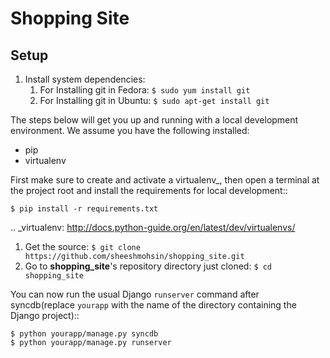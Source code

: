 Shopping Site
=============

## Setup

1. Install system dependencies: 
    1. For Installing git in Fedora: ``$ sudo yum install git``
    1. For Installing git in Ubuntu: ``$ sudo apt-get install git``

The steps below will get you up and running with a local development environment. We assume you have the following installed:

* pip
* virtualenv

First make sure to create and activate a virtualenv_, then open a terminal at the project root and install the requirements for local development::

    $ pip install -r requirements.txt

.. _virtualenv: http://docs.python-guide.org/en/latest/dev/virtualenvs/

1. Get the source: ``$ git clone https://github.com/sheeshmohsin/shopping_site.git``
1. Go to **shopping_site**'s repository directory just cloned: ``$ cd shopping_site``

You can now run the usual Django ``runserver`` command after syncdb(replace ``yourapp`` with the name of the directory containing the Django project)::

    $ python yourapp/manage.py syncdb
    $ python yourapp/manage.py runserver